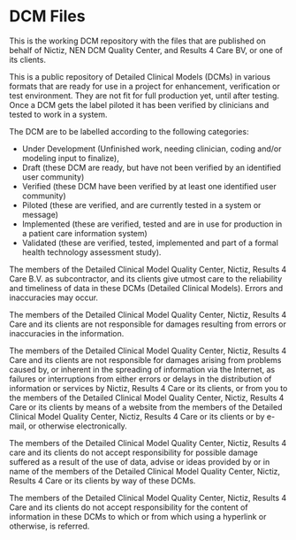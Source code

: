 DCM Files
=========

This is the working DCM repository with the files that are published on behalf of Nictiz, NEN DCM Quality Center, and Results 4 Care BV, or one of its clients.

This is a public repository of Detailed Clinical Models (DCMs) in various formats that are ready for use in a project for enhancement, verification or test environment. They are not fit for full production yet, until after testing. Once a DCM gets the label piloted it has been verified by clinicians and tested to work in a system. 

The DCM are to be labelled according to the following categories: 

- Under Development (Unfinished work, needing clinician, coding and/or modeling input to finalize), 
- Draft (these DCM are ready, but have not been verified by an identified user community)
- Verified (these DCM have been verified by at least one identified user community)
- Piloted (these are verified, and are currently tested in a system or message)
- Implemented (these are verified, tested and are in use for production in a patient care information system)
- Validated (these are verified, tested, implemented and part of a formal health technology assessment study). 

The members of the Detailed Clinical Model Quality Center, Nictiz, Results 4 Care B.V. as subcontractor, and its clients give utmost care to the reliability and timeliness of data in these DCMs (Detailed Clinical Models). Errors and inaccuracies may occur.

The members of the Detailed Clinical Model Quality Center, Nictiz, Results 4 Care and its clients are not responsible for damages
resulting from errors or inaccuracies in the information.

The members of the Detailed Clinical Model Quality Center, Nictiz, Results 4 Care and its clients are not responsible for damages arising from problems caused by, or inherent in the spreading of information via the Internet, as failures or interruptions from either errors or delays in the distribution of information or services by Nictiz, Results 4 Care or its clients, or from you to the members of the Detailed Clinical Model Quality Center, Nictiz, Results 4 Care or its clients by means of a website from the members of the Detailed Clinical Model Quality Center, Nictiz, Results 4 Care or its clients or by e-mail, or otherwise electronically.

The members of the Detailed Clinical Model Quality Center, Nictiz, Results 4 care and its clients do not accept responsibility for possible damage suffered as a result of the use of data, advise or ideas provided by or in name of the members of the Detailed Clinical Model Quality Center, Nictiz, Results 4 Care or its clients by way of these DCMs. 

The members of the Detailed Clinical Model Quality Center, Nictiz, Results 4 Care and its clients do not accept responsibility for the content of information in these DCMs to which or from which using a hyperlink or otherwise, is referred.
